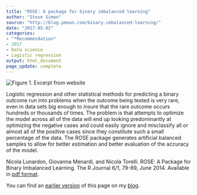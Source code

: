```yaml
---
title: "ROSE: A package for binary imbalanced learning"
author: "Steve Simon"
source: "http://blog.pmean.com/binary-imbalanced-learning/"
date: "2017-05-02"
categories:
- "*Recommendation"
- 2017
- Data science
- Logistic regression
output: html_document
page_update: complete
---
```


![Figure 1. Excerpt from website](http://www.pmean.com/new-images/17/binary-imbalanced-learning01.png)

<div class="notes">

Logistic regression and other statistical methods for predicting a binary outcome run into problems when the outcome being tested is very rare, even in data sets big enough to insure that the rare outcome occurs hundreds or thousands of times. The problem is that attempts to optimize the model across all of the data will end up looking predominantly at optimizing the negative cases and could easily ignore and misclassify all or almost all of the positive cases since they constitute such a small percentage of the data. The ROSE package generates artificial balanced samples to allow for better estimation and better evaluation of the accuracy of the model.

Nicola Lunardon, Giovanna Menardi, and Nicola Torelli. ROSE: A Package for Binary Imbalanced Learning. The R Journal 6/1, 79-89, June 2014. Available in [pdf format][lun1].

You can find an [earlier version][sim1] of this page on my [blog][sim2].

[sim1]: http://blog.pmean.com/binary-imbalanced-learning/
[sim2]: http://blog.pmean.com

[lun1]: https://journal.r-project.org/archive/2014-1/menardi-lunardon-torelli.pdf

</div>
